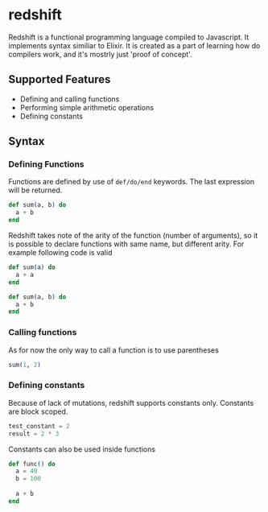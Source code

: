 # redshift
Redshift is a functional programming language compiled to Javascript.
It implements syntax similiar to Elixir. It is created as a part of learning how do compilers work, and it's mostrly just 'proof of concept'.


## Supported Features
* Defining and calling functions
* Performing simple arithmetic operations
* Defining constants


## Syntax
### Defining Functions
Functions are defined by use of `def/do/end` keywords.
The last expression will be returned.
```elixir
def sum(a, b) do
  a + b
end
```

Redshift takes note of the arity of the function (number of arguments), so it is possible to declare functions with same name, but different arity.
For example following code is valid

```elixir
def sum(a) do
  a + a
end

def sum(a, b) do
  a + b
end
```

### Calling functions
As for now the only way to call a function is to use parentheses
```elixir
sum(1, 2)
```

### Defining constants
Because of lack of mutations, redshift supports constants only. 
Constants are block scoped.
```elixir
test_constant = 2
result = 2 * 3
```

Constants can also be used inside functions

```elixir
def func() do
  a = 40
  b = 100
  
  a + b
end
```


